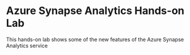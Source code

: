 # Azure Synapse Analytics Hands-on Lab

This hands-on lab shows some of the new features of the Azure Synapse Analytics service 
